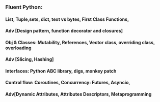 ### Fluent Python: 
#### List, Tuple,sets, dict, text vs bytes, First Class Functions,
#### Adv [Design pattern, function decorator and closures]
#### Obj & Classes: Mutability, References, Vector class, overriding class, overloading
#### Adv [Slicing, Hashing]
#### Interfaces: Python ABC library, digs, monkey patch
#### Control flow: Coroutines, Concurrency: Futures, Asyncio,
#### Adv[Dynamic Attributes, Attributes Descriptors, Metaprogramming
